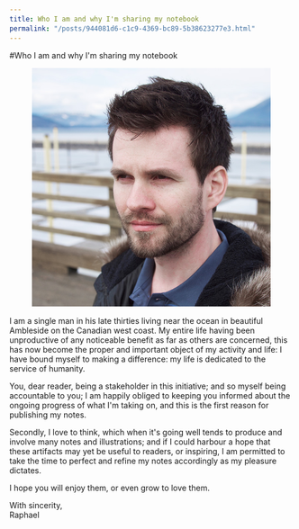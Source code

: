 ```yaml
---
title: Who I am and why I'm sharing my notebook
permalink: "/posts/944081d6-c1c9-4369-bc89-5b38623277e3.html"
---
```


#Who I am and why I'm sharing my notebook

<aside in-the-margin><figure><img class="small" src="/assets/self.jpg"></figure></aside>
I am a single man in his late thirties living near the ocean in beautiful Ambleside on the Canadian west coast. My entire life having been unproductive of any noticeable benefit as far as others are concerned, this has now become the proper and important object of my activity and life: I have bound myself to making a difference: my life is dedicated to the service of humanity.

You, dear reader, being a stakeholder in this initiative; and so myself being accountable to you; I am happily obliged to keeping you informed about the ongoing progress of what I'm taking on, and this is the first reason for publishing my notes.

Secondly, I love to think, which when it's going well tends to produce and involve many notes and illustrations; and if I could harbour a hope that these artifacts may yet be useful to readers, or inspiring, I am permitted to take the time to perfect and refine my notes accordingly as my pleasure dictates.

I hope you will enjoy them, or even grow to love them.

With sincerity,<br>
Raphael
